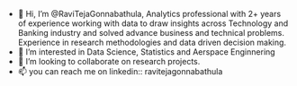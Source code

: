 - 👋 Hi, I’m @RaviTejaGonnabathula, Analytics professional with 2+ years of experience working with data to draw insights across Technology and Banking industry 
and solved advance business and technical problems. Experience in research methodologies and data driven decision making.
- 👀 I’m interested in Data Science, Statistics and Aerspace Enginnering
- 💞️ I’m looking to collaborate on research projects.
- 📫 you can reach me on linkedin::  ravitejagonnabathula

<!---
RaviTejaGonnabathula/RaviTejaGonnabathula is a ✨ special ✨ repository because its `README.md` (this file) appears on your GitHub profile.
You can click the Preview link to take a look at your changes.
--->


